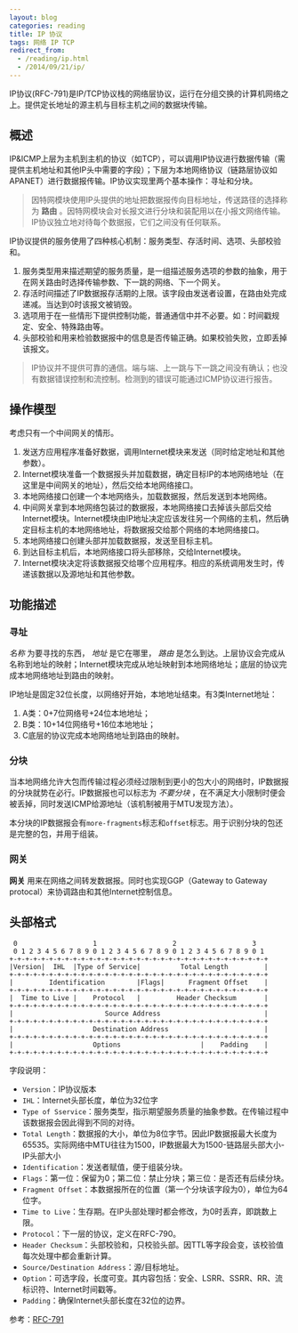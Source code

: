 ```yaml
---
layout: blog
categories: reading
title: IP 协议
tags: 网络 IP TCP
redirect_from:
  - /reading/ip.html
  - /2014/09/21/ip/
---
```


IP协议(RFC-791)是IP/TCP协议栈的网络层协议，运行在分组交换的计算机网络之上。提供定长地址的源主机与目标主机之间的数据块传输。

## 概述 

IP&ICMP上层为主机到主机的协议（如TCP），可以调用IP协议进行数据传输（需提供主机地址和其他IP头中需要的字段）；下层为本地网络协议（链路层协议如APANET）进行数据报传输。IP协议实现里两个基本操作：寻址和分块。

> 因特网模块使用IP头提供的地址把数据报传向目标地址，传送路径的选择称为 **路由** 。因特网模块会对长报文进行分块和装配用以在小报文网络传输。IP协议独立地对待每个数据报，它们之间没有任何联系。

IP协议提供的服务使用了四种核心机制：服务类型、存活时间、选项、头部校验和。

1. 服务类型用来描述期望的服务质量，是一组描述服务选项的参数的抽象，用于在网关路由时选择传输参数、下一跳的网络、下一个网关。
2. 存活时间描述了IP数据报存活期的上限。该字段由发送者设置，在路由处完成递减。当达到0时该报文被销毁。
3. 选项用于在一些情形下提供控制功能，普通通信中并不必要。如：时间戳规定、安全、特殊路由等。
4. 头部校验和用来检验数据报中的信息是否传输正确。如果校验失败，立即丢掉该报文。

> IP协议并不提供可靠的通信。端与端、上一跳与下一跳之间没有确认；也没有数据错误控制和流控制。检测到的错误可能通过ICMP协议进行报告。


## 操作模型

考虑只有一个中间网关的情形。

1. 发送方应用程序准备好数据，调用Internet模块来发送（同时给定地址和其他参数）。
2. Internet模块准备一个数据报头并加载数据，确定目标IP的本地网络地址（在这里是中间网关的地址），然后交给本地网络接口。
3. 本地网络接口创建一个本地网络头，加载数据报，然后发送到本地网络。
4. 中间网关拿到本地网络包装过的数据报，本地网络接口去掉该头部后交给Internet模块。Internet模块由IP地址决定应该发往另一个网络的主机，然后确定目标主机的本地网络地址，将数据报交给那个网络的本地网络接口。
5. 本地网络接口创建头部并加载数据报，发送至目标主机。
6. 到达目标主机后，本地网络接口将头部移除，交给Internet模块。
7. Internet模块决定将该数据报交给哪个应用程序。相应的系统调用发生时，传递该数据以及源地址和其他参数。

## 功能描述

### 寻址

*名称* 为要寻找的东西， *地址* 是它在哪里， *路由* 是怎么到达。上层协议会完成从名称到地址的映射；Internet模块完成从地址映射到本地网络地址；底层的协议完成本地网络地址到路由的映射。

IP地址是固定32位长度，以网络好开始，本地地址结束。有3类Internet地址：

1. A类：0+7位网络号+24位本地地址；
2. B类：10+14位网络号+16位本地地址；
3. C底层的协议完成本地网络地址到路由的映射。

### 分块

当本地网络允许大包而传输过程必须经过限制到更小的包大小的网络时，IP数据报的分块就势在必行。IP数据报也可以标志为 *不要分块* ，在不满足大小限制时便会被丢掉，同时发送ICMP给源地址（该机制被用于MTU发现方法）。

本分块的IP数据报会有`more-fragments`标志和`offset`标志。用于识别分块的包还是完整的包，并用于组装。

### 网关

**网关** 用来在网络之间转发数据报。同时也实现GGP（Gateway to Gateway protocal）来协调路由和其他Internet控制信息。

## 头部格式

```  
 0                   1                   2                   3   
 0 1 2 3 4 5 6 7 8 9 0 1 2 3 4 5 6 7 8 9 0 1 2 3 4 5 6 7 8 9 0 1 
+-+-+-+-+-+-+-+-+-+-+-+-+-+-+-+-+-+-+-+-+-+-+-+-+-+-+-+-+-+-+-+-+
|Version|  IHL  |Type of Service|          Total Length         |
+-+-+-+-+-+-+-+-+-+-+-+-+-+-+-+-+-+-+-+-+-+-+-+-+-+-+-+-+-+-+-+-+
|         Identification        |Flags|      Fragment Offset    |
+-+-+-+-+-+-+-+-+-+-+-+-+-+-+-+-+-+-+-+-+-+-+-+-+-+-+-+-+-+-+-+-+
|  Time to Live |    Protocol   |         Header Checksum       |
+-+-+-+-+-+-+-+-+-+-+-+-+-+-+-+-+-+-+-+-+-+-+-+-+-+-+-+-+-+-+-+-+
|                       Source Address                          |
+-+-+-+-+-+-+-+-+-+-+-+-+-+-+-+-+-+-+-+-+-+-+-+-+-+-+-+-+-+-+-+-+
|                    Destination Address                        |
+-+-+-+-+-+-+-+-+-+-+-+-+-+-+-+-+-+-+-+-+-+-+-+-+-+-+-+-+-+-+-+-+
|                    Options                    |    Padding    |
+-+-+-+-+-+-+-+-+-+-+-+-+-+-+-+-+-+-+-+-+-+-+-+-+-+-+-+-+-+-+-+-+
```

字段说明：

* `Version`：IP协议版本
* `IHL`：Internet头部长度，单位为32位字
* `Type of Sservice`：服务类型，指示期望服务质量的抽象参数。在传输过程中该数据报会因此得到不同的对待。
* `Total Length`：数据报的大小，单位为8位字节。因此IP数据报最大长度为65535。实际网络中MTU往往为1500，IP数据最大为1500-链路层头部大小-IP头部大小
* `Identification`：发送者赋值，便于组装分块。
* `Flags`：第一位：保留为0；第二位：禁止分块；第三位：是否还有后续分块。
* `Fragment Offset`：本数据报所在的位置（第一个分块该字段为0），单位为64位字。
* `Time to Live`：生存期。在IP头部处理时都会修改，为0时丢弃，即跳数上限。
* `Protocol`：下一层的协议，定义在RFC-790。
* `Header Checksum`：头部校验和，只校验头部。因TTL等字段会变，该校验值每次处理中都会重新计算。
* `Source/Destination Address`：源/目标地址。
* `Option`：可选字段，长度可变。其内容包括：安全、LSRR、SSRR、RR、流标识符、Internet时间戳等。
* `Padding`：确保Internet头部长度在32位的边界。

参考：[RFC-791](http://www.rfcsearch.org/rfcview/RFC/791.html)

